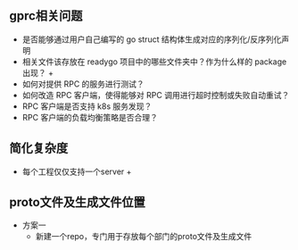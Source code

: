 ## gprc相关问题

+ 是否能够通过用户自己编写的 go struct 结构体生成对应的序列化/反序列化声明
+ 相关文件该存放在 readygo 项目中的哪些文件夹中？作为什么样的 package 出现？
  + 
+ 如何对提供 RPC 的服务进行测试？
+ 如何改造 RPC 客户端，使得能够对 RPC 调用进行超时控制或失败自动重试？
+ RPC 客户端是否支持 k8s 服务发现？
+ RPC 客户端的负载均衡策略是否合理？



## 简化复杂度

+ 每个工程仅仅支持一个server
  +  



## proto文件及生成文件位置

+ 方案一
  + 新建一个repo，专门用于存放每个部门的proto文件及生成文件